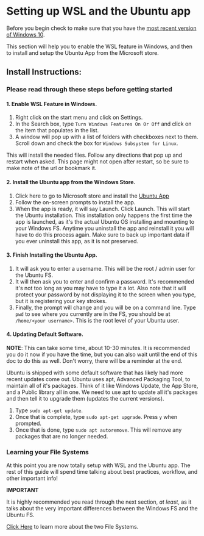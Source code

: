 # Setting up WSL and the Ubuntu app

Before you begin check to make sure that you have the [most recent version of Windows 10](https://support.microsoft.com/en-us/help/4028685/windows-10-get-the-update).

This section will help you to enable the WSL feature in Windows, and then to install and setup the Ubuntu App from the Microsoft store. 

## Install Instructions:

### Please read through these steps before getting started


#### 1. Enable WSL Feature in Windows.

1. Right click on the start menu and click on Settings.
2. In the Search box, type `Turn Windows Features On Or Off` and click on the item that populates in the list.
3. A window will pop up with a list of folders with checkboxes next to them. Scroll down and check the box for `Windows Subsystem for Linux`.

This will install the needed files. Follow any directions that pop up and restart when asked. This page might not open after restart, so be sure to make note of the url or bookmark it.

#### 2. Install the Ubuntu app from the Windows Store.

1. Click here to go to Microsoft store and install the [Ubuntu App](https://www.microsoft.com/en-us/store/p/ubuntu/9nblggh4msv6?activetab=pivot%3aoverviewtab)
1. Follow the on-screen prompts to install the app. 
1. When the app is ready, it will say Launch. Click Launch. This will start the Ubuntu installation. This installation only happens the first time the app is launched, as it's the actual Ubuntu OS installing and mounting to your Windows FS. Anytime you uninstall the app and reinstall it you will have to do this process again. Make sure to back up important data if you ever uninstall this app, as it is not preserved. 

#### 3. Finish Installing the Ubuntu App.

1. It will ask you to enter a username. This will be the root / admin user for the Ubuntu FS. 
1. It will then ask you to enter and confirm a password. It's recommended it's not too long as you may have to type it a lot. Also note that it will protect your password by not displaying it to the screen when you type, but it is registering your key strokes.
1. Finally, the prompt will change and you will be on a command line. Type `pwd` to see where you currently are in the FS, you should be at `/home/<your username>`. This is the root level of your Ubuntu user.

#### 4. Updating Default Software.

**NOTE**: This can take some time, about 10-30 minutes. It is recommended you do it now if you have the time, but you can also wait until the end of this doc to do this as well. Don't worry, there will be a reminder at the end.

Ubuntu is shipped with some default software that has likely had more recent updates come out. Ubuntu uses apt, Advanced Packaging Tool, to maintain all of it's packages. Think of it like Windows Update, the App Store, and a Public library all in one. We need to use apt to update all it's packages and then tell it to upgrade them (updates the current versions).

1. Type `sudo apt-get update`.
1. Once that is complete, type `sudo apt-get upgrade`. Press `y` when prompted. 
1. Once that is done, type `sudo apt autoremove`. This will remove any packages that are no longer needed.

### Learning your File Systems

At this point you are now totally setup with WSL and the Ubuntu app. The rest of this guide will spend time talking about best practices, workflow, and other important info!

**IMPORTANT**

It is highly recommended you read through the next section, _at least_, as it talks about the very important differences between the Windows FS and the Ubuntu FS.

[Click Here](./03_understanding_the_file_systems.md) to learn more about the two File Systems.
